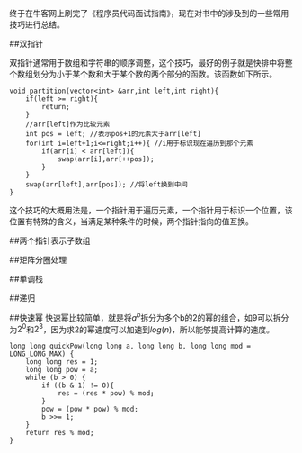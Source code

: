 终于在牛客网上刷完了《程序员代码面试指南》，现在对书中的涉及到的一些常用技巧进行总结。

##双指针

双指针通常用于数组和字符串的顺序调整，这个技巧，最好的例子就是快排中将整个数组划分为小于某个数和大于某个数的两个部分的函数。该函数如下所示。

```
void partition(vector<int> &arr,int left,int right){
    if(left >= right){
        return;
    }
    //arr[left]作为比较元素
    int pos = left; //表示pos+1的元素大于arr[left]
    for(int i=left+1;i<=right;i++){ //i用于标识现在遍历到那个元素
        if(arr[i] < arr[left]){
            swap(arr[i],arr[++pos]);
        }
    }
    swap(arr[left],arr[pos]); //将left换到中间
}
```
这个技巧的大概用法是，一个指针用于遍历元素，一个指针用于标识一个位置，该位置有特殊的含义，当满足某种条件的时候，两个指针指向的值互换。

##两个指针表示子数组



##矩阵分圈处理

##单调栈

##递归

##快速幂
快速幂比较简单，就是将$a^b$拆分为多个b的2的幂的组合，如9可以拆分为$2^0$和$2^3$，因为求2的幂速度可以加速到$log(n)$，所以能够提高计算的速度。
```
long long quickPow(long long a, long long b, long long mod = LONG_LONG_MAX) {
    long long res = 1;
    long long pow = a;
    while (b > 0) {
        if ((b & 1) != 0){
            res = (res * pow) % mod;
        } 
        pow = (pow * pow) % mod;
        b >>= 1;
    }
    return res % mod;
}
```
